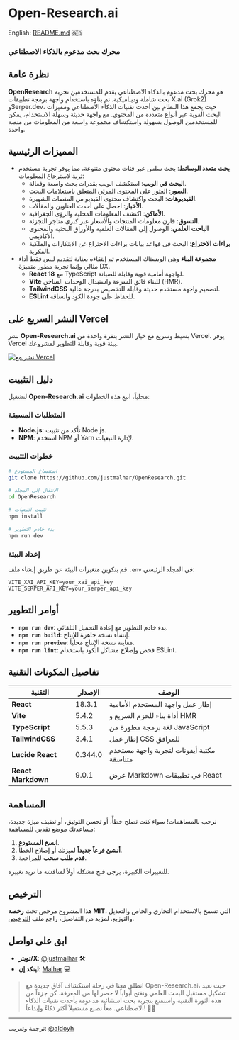 # Open-Research.ai

English: [README.md](README.md) 🇬🇧

### محرك بحث مدعوم بالذكاء الاصطناعي

## نظرة عامة
**OpenResearch** هو محرك بحث مدعوم بالذكاء الاصطناعي يقدم للمستخدمين تجربة بحث شاملة وديناميكية. تم بناؤه باستخدام واجهة برمجة تطبيقات X.ai (Grok2) وSerper.dev، حيث يجمع هذا النظام بين أحدث تقنيات الذكاء الاصطناعي ومميزات البحث القوية عبر أنواع متعددة من المحتوى. مع واجهة حديثة وسهلة الاستخدام، يمكن للمستخدمين الوصول بسهولة واستكشاف مجموعة واسعة من المعلومات من منصة واحدة.

## المميزات الرئيسية
- **بحث متعدد الوسائط**: بحث سلس عبر فئات محتوى متنوعة، مما يوفر تجربة مستخدم ثرية لاسترجاع المعلومات:
  - **البحث في الويب**: استكشف الويب بقدرات بحث واسعة وفعالة.
  - **الصور**: العثور على المحتوى المرئي المتعلق باستعلامات البحث.
  - **الفيديوهات**: البحث واكتشاف محتوى الفيديو من المنصات الشهيرة.
  - **الأخبار**: احصل على أحدث العناوين والمقالات.
  - **الأماكن**: اكتشف المعلومات المحلية والرؤى الجغرافية.
  - **التسوق**: قارن معلومات المنتجات والأسعار عبر كبرى متاجر التجزئة.
  - **الباحث العلمي**: الوصول إلى المقالات العلمية والأوراق البحثية والمحتوى الأكاديمي.
  - **براءات الاختراع**: البحث في قواعد بيانات براءات الاختراع عن الابتكارات والملكية الفكرية.
- **مجموعة البناء** وهي الوبستاك المستخدم تم إنتقاءه بعناية لتقديم ليس فقط أداء مثالي وإنما تجربة مطور متميزة DX. 
  - **React 18** مع TypeScript لواجهة أمامية قوية وقابلة للصيانة.
  - **Vite** للبناء فائق السرعة واستبدال الوحدات الساخن (HMR).
  - **TailwindCSS** لتصميم واجهة مستخدم حديثة وقابلة للتخصيص بدرجة عالية.
  - **ESLint** للحفاظ على جودة الكود واتساقه.

## النشر السريع على Vercel
نشر **Open-Research.ai** بسيط وسريع مع خيار النشر بنقرة واحدة من Vercel. يوفر Vercel بيئة قوية وقابلة للتطوير لمشروعك.

[![نشر مع Vercel](https://vercel.com/button)](https://vercel.com/new/clone?repository-url=https://github.com/justmalhar/OpenResearch&env=VITE_XAI_API_KEY&env=VITE_SERPER_API_KEY)

## دليل التثبيت
لتشغيل **Open-Research.ai** محلياً، اتبع هذه الخطوات:

### المتطلبات المسبقة
- **Node.js**: تأكد من تثبيت Node.js.
- **NPM**: استخدم NPM أو Yarn لإدارة التبعيات.

### خطوات التثبيت
```bash
# استنساخ المستودع
git clone https://github.com/justmalhar/OpenResearch.git

# الانتقال إلى المجلد
cd OpenResearch

# تثبيت التبعيات
npm install

# بدء خادم التطوير
npm run dev
```

### إعداد البيئة
قم بتكوين متغيرات البيئة عن طريق إنشاء ملف `.env` في المجلد الرئيسي:
```env
VITE_XAI_API_KEY=your_xai_api_key
VITE_SERPER_API_KEY=your_serper_api_key
```

## أوامر التطوير
- **`npm run dev`**: بدء خادم التطوير مع إعادة التحميل التلقائي.
- **`npm run build`**: إنشاء نسخة جاهزة للإنتاج.
- **`npm run preview`**: معاينة نسخة الإنتاج محلياً.
- **`npm run lint`**: فحص وإصلاح مشاكل الكود باستخدام ESLint.

## تفاصيل المكونات التقنية
| التقنية         | الإصدار   | الوصف                                     |
|-----------------|-----------|--------------------------------------------|
| **React**       | 18.3.1    | إطار عمل واجهة المستخدم الأمامية          |
| **Vite**        | 5.4.2     | أداة بناء للحزم السريع و HMR              |
| **TypeScript**  | 5.5.3     | لغة برمجة مطورة من JavaScript             |
| **TailwindCSS** | 3.4.1     | إطار عمل CSS للمرافق                       |
| **Lucide React**| 0.344.0   | مكتبة أيقونات لتجربة واجهة مستخدم متناسقة |
| **React Markdown** | 9.0.1  | عرض Markdown في تطبيقات React              |

## المساهمة
نرحب بالمساهمات! سواء كنت تصلح خطأً، أو تحسن التوثيق، أو تضيف ميزة جديدة، مساعدتك موضع تقدير. للمساهمة:

1.  **انسخ المستودع**.
2.  **أنشئ فرعاً جديداً** لميزتك أو إصلاح الخطأ.
3.  **قدم طلب سحب** للمراجعة.

للتغييرات الكبيرة، يرجى فتح مشكلة أولاً لمناقشة ما تريد تغييره.

## الترخيص
هذا المشروع مرخص تحت **رخصة MIT**، التي تسمح بالاستخدام التجاري والخاص والتعديل والتوزيع. لمزيد من التفاصيل، راجع ملف [الترخيص](https://github.com/justmalhar/OpenResearch/blob/main/LICENSE).

## ابق على تواصل
- **تويتر/X**: [@justmalhar](https://twitter.com/justmalhar) 🛠
- **لينكد إن**: [Malhar](https://linkedin.com/in/justmalhar) 💻

> انطلق معنا في رحلة استكشاف آفاق جديدة مع Open-Research.ai، حيث نعيد تشكيل مستقبل البحث العلمي ونفتح أبواباً لا حصر لها من المعرفة. كن جزءاً من هذه الثورة التقنية واستمتع بتجربة بحث استثنائية مدعومة بأحدث تقنيات الذكاء الاصطناعي. معاً نصنع مستقبلاً أكثر ذكاءً وإبداعاً! 🚀✨

---
ترجمة وتعريب: [@aldoyh](https://github.com/aldoyh)
